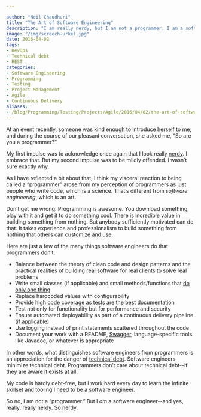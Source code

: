 ```yaml
---

author: "Neil Chaudhuri"
title: "The Art of Software Engineering"
description: "I am really nerdy, but I am not a programmer. I am a software engineer."
image: "/img/screech-urkel.jpg"
date: 2016-04-02
tags:
- DevOps
- Technical debt
- REST
categories: 
- Software Engineering
- Programming
- Testing
- Project Management
- Agile
- Continuous Delivery
aliases:
- /blog/Programming/Testing/Projects/Agile/2016/04/02/the-art-of-software-engineering
---
```


At an event recently, someone was kind enough to introduce herself to me, and during the course of our pleasant 
conversation, she asked me, “So are you a programmer?” 

My first impulse was to acknowledge once again that I look really 
[nerdy](http://www.projectcasting.com/wp-content/uploads/2015/02/Saved-By-the-Bell-Screech.jpg).  I embrace that. But my second impulse was 
to be mildly offended. I wasn’t sure exactly why.

As I have reflected a bit about that, I think my visceral reaction to being called a “programmer” arose from my 
perception of programmers as just people who write code, which is a science. That’s different from *software engineering*, 
which is an art.

Don’t get me wrong. Programming is awesome. You download something, play with it and get it to do something cool. 
There is incredible value in building something from nothing. But anybody sufficiently motivated can do that. It takes 
experience and professionalism to build something from nothing that others can customize and use.

Here are just a few of the many things software engineers do that programmers don’t:

* Balance between the theory of clean code and design patterns and the practical realities of building real software for real clients to solve real problems
* Write small classes (if applicable) and small methods/functions that [do only one thing](http://www.oodesign.com/single-responsibility-principle.html)
* Replace hardcoded values with configurability
* Provide high [code coverage](http://stackoverflow.com/questions/195008/what-is-code-coverage-and-how-do-you-measure-it) as tests are the best documentation
* Test not only for functionality but for performance and security
* Ensure automated deployability as part of a continuous delivery pipeline (if applicable)
* Use logging instead of print statements scattered throughout the code
* Document your work with a README, [Swagger](http://swagger.io/getting-started/), language-specific tools like Javadoc, or whatever is appropriate

In other words, what distinguishes software engineers from programmers is an appreciation for the danger of 
[technical debt](https://en.wikipedia.org/wiki/Technical_debt). Software engineers minimize technical debt. Programmers 
don’t care about technical debt--if they are aware it exists at all.

My code is hardly debt-free, but I work hard every day to learn the infinite skillset and tooling I need to be a software engineer.

So no, I am not a “programmer.” But I *am* a software engineer--and yes, really, really nerdy. So [nerdy](http://www.urbandictionary.com/define.php?term=Nerdy).
